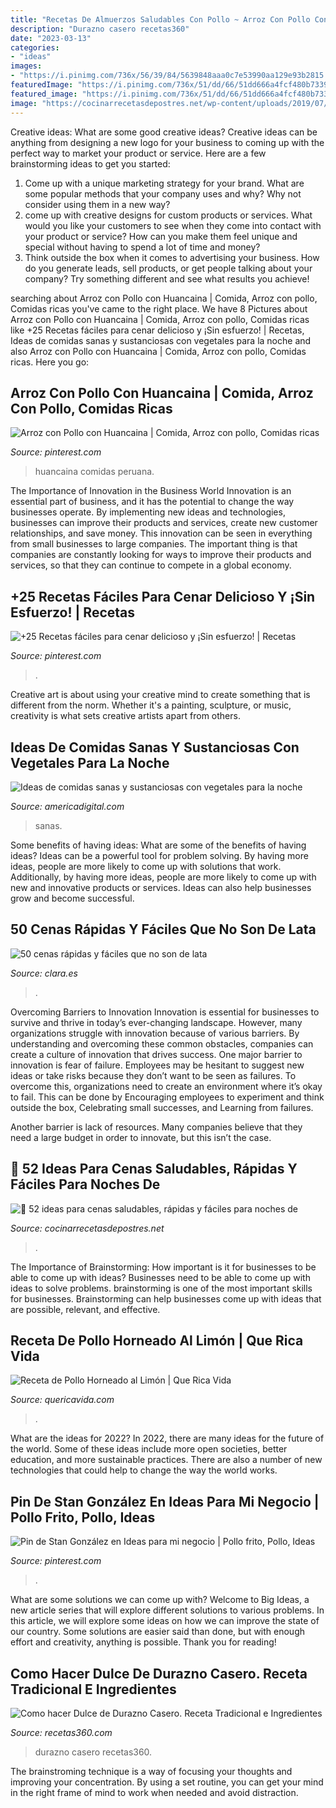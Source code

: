 ```yaml
---
title: "Recetas De Almuerzos Saludables Con Pollo ~ Arroz Con Pollo Con Huancaina"
description: "Durazno casero recetas360"
date: "2023-03-13"
categories:
- "ideas"
images:
- "https://i.pinimg.com/736x/56/39/84/5639848aaa0c7e53990aa129e93b2815.jpg"
featuredImage: "https://i.pinimg.com/736x/51/dd/66/51dd666a4fcf480b73398ed52728532d.jpg"
featured_image: "https://i.pinimg.com/736x/51/dd/66/51dd666a4fcf480b73398ed52728532d.jpg"
image: "https://cocinarrecetasdepostres.net/wp-content/uploads/2019/07/1563889389_35_52-ideas-para-cenas-saludables-rapidas-y-faciles-para-noches.jpg"
---
```



Creative ideas: What are some good creative ideas?
Creative ideas can be anything from designing a new logo for your business to coming up with the perfect way to market your product or service. Here are a few brainstorming ideas to get you started: 
1. Come up with a unique marketing strategy for your brand. What are some popular methods that your company uses and why? Why not consider using them in a new way? 
2. come up with creative designs for custom products or services. What would you like your customers to see when they come into contact with your product or service? How can you make them feel unique and special without having to spend a lot of time and money? 
3. Think outside the box when it comes to advertising your business. How do you generate leads, sell products, or get people talking about your company? Try something different and see what results you achieve!

	

		
searching about Arroz con Pollo con Huancaina | Comida, Arroz con pollo, Comidas ricas you've came to the right place. We have 8 Pictures about Arroz con Pollo con Huancaina | Comida, Arroz con pollo, Comidas ricas like +25 Recetas fáciles para cenar delicioso y ¡Sin esfuerzo! | Recetas, Ideas de comidas sanas y sustanciosas con vegetales para la noche and also Arroz con Pollo con Huancaina | Comida, Arroz con pollo, Comidas ricas. Here you go:
		
    
## Arroz Con Pollo Con Huancaina | Comida, Arroz Con Pollo, Comidas Ricas

<img loading=lazy src="https://i.pinimg.com/736x/4e/fe/00/4efe00ecb9fb1c5fc68e965345801b77.jpg" onerror="this.onerror=null;this.src='https://tse3.mm.bing.net/th?id=OIP.5QYTNUvr4wLceUUSjUfuVwHaFD&amp;pid=15.1';" alt="Arroz con Pollo con Huancaina | Comida, Arroz con pollo, Comidas ricas">

_Source: pinterest.com_

>huancaina comidas peruana. 

	

The Importance of Innovation in the Business World
Innovation is an essential part of business, and it has the potential to change the way businesses operate. By implementing new ideas and technologies, businesses can improve their products and services, create new customer relationships, and save money. This innovation can be seen in everything from small businesses to large companies. The important thing is that companies are constantly looking for ways to improve their products and services, so that they can continue to compete in a global economy.

    
## +25 Recetas Fáciles Para Cenar Delicioso Y ¡Sin Esfuerzo! | Recetas

<img loading=lazy src="https://i.pinimg.com/736x/56/39/84/5639848aaa0c7e53990aa129e93b2815.jpg" onerror="this.onerror=null;this.src='https://tse1.mm.bing.net/th?id=OIP.WBLHu0VQhUAUPJ3Dp8RULwHaLH&amp;pid=15.1';" alt="+25 Recetas fáciles para cenar delicioso y ¡Sin esfuerzo! | Recetas">

_Source: pinterest.com_

>. 

	

Creative art is about using your creative mind to create something that is different from the norm. Whether it's a painting, sculpture, or music, creativity is what sets creative artists apart from others.

    
## Ideas De Comidas Sanas Y Sustanciosas Con Vegetales Para La Noche

<img loading=lazy src="https://static.americadigital.com/wp-content/uploads/2020/07/america_digital_comidas_sanas_recetas_2020-45.jpg" onerror="this.onerror=null;this.src='https://tse1.mm.bing.net/th?id=OIP.slY1rDCTcxcr8jKW0pXK3gHaD4&amp;pid=15.1';" alt="Ideas de comidas sanas y sustanciosas con vegetales para la noche">

_Source: americadigital.com_

>sanas. 

	

Some benefits of having ideas: What are some of the benefits of having ideas?
Ideas can be a powerful tool for problem solving. By having more ideas, people are more likely to come up with solutions that work. Additionally, by having more ideas, people are more likely to come up with new and innovative products or services. Ideas can also help businesses grow and become successful.

    
## 50 Cenas Rápidas Y Fáciles Que No Son De Lata

<img loading=lazy src="https://www.clara.es/medio/2018/09/04/brochetas-pavo-verduras-parrilla_1d66f4ba_1000x1501.jpg" onerror="this.onerror=null;this.src='https://tse2.mm.bing.net/th?id=OIP.yv9vEwu2kJFN9wtTw9-0ZwHaLH&amp;pid=15.1';" alt="50 cenas rápidas y fáciles que no son de lata">

_Source: clara.es_

>. 

	

Overcoming Barriers to Innovation
Innovation is essential for businesses to survive and thrive in today’s ever-changing landscape. However, many organizations struggle with innovation because of various barriers. By understanding and overcoming these common obstacles, companies can create a culture of innovation that drives success.
One major barrier to innovation is fear of failure. Employees may be hesitant to suggest new ideas or take risks because they don’t want to be seen as failures. To overcome this, organizations need to create an environment where it’s okay to fail. This can be done by Encouraging employees to experiment and think outside the box, Celebrating small successes, and Learning from failures.

Another barrier is lack of resources. Many companies believe that they need a large budget in order to innovate, but this isn’t the case.

    
## 🥇 52 Ideas Para Cenas Saludables, Rápidas Y Fáciles Para Noches De

<img loading=lazy src="https://cocinarrecetasdepostres.net/wp-content/uploads/2019/07/1563889389_35_52-ideas-para-cenas-saludables-rapidas-y-faciles-para-noches.jpg" onerror="this.onerror=null;this.src='https://tse3.mm.bing.net/th?id=OIP.7wi97wxXvbQo90BuQ-MYFwHaEy&amp;pid=15.1';" alt="🥇 52 ideas para cenas saludables, rápidas y fáciles para noches de">

_Source: cocinarrecetasdepostres.net_

>. 

	

The Importance of Brainstorming: How important is it for businesses to be able to come up with ideas?
Businesses need to be able to come up with ideas to solve problems. brainstorming is one of the most important skills for businesses. Brainstorming can help businesses come up with ideas that are possible, relevant, and effective.

    
## Receta De Pollo Horneado Al Limón | Que Rica Vida

<img loading=lazy src="http://images-gmi-pmc.edge-generalmills.com/3fe9e60c-0597-4147-bd71-439d059b37b8.jpg" onerror="this.onerror=null;this.src='https://tse3.mm.bing.net/th?id=OIP.f8rjwuVrHTBsU5wF2aOMywHaEK&amp;pid=15.1';" alt="Receta de Pollo Horneado al Limón | Que Rica Vida">

_Source: quericavida.com_

>. 

	

What are the ideas for 2022?
In 2022, there are many ideas for the future of the world. Some of these ideas include more open societies, better education, and more sustainable practices. There are also a number of new technologies that could help to change the way the world works.

    
## Pin De Stan González En Ideas Para Mi Negocio | Pollo Frito, Pollo, Ideas

<img loading=lazy src="https://i.pinimg.com/736x/51/dd/66/51dd666a4fcf480b73398ed52728532d.jpg" onerror="this.onerror=null;this.src='https://tse4.mm.bing.net/th?id=OIP.kgB3T3gtD6lCX8cryKCDBwHaFj&amp;pid=15.1';" alt="Pin de Stan González en Ideas para mi negocio | Pollo frito, Pollo, Ideas">

_Source: pinterest.com_

>. 

	

What are some solutions we can come up with?
Welcome to Big Ideas, a new article series that will explore different solutions to various problems. In this article, we will explore some ideas on how we can improve the state of our country. Some solutions are easier said than done, but with enough effort and creativity, anything is possible. Thank you for reading!

    
## Como Hacer Dulce De Durazno Casero. Receta Tradicional E Ingredientes

<img loading=lazy src="https://cdn.recetas360.com/wp-content/uploads/2020/04/como-hacer-dulce-de-durazno.jpg" onerror="this.onerror=null;this.src='https://tse1.mm.bing.net/th?id=OIP.UUptk2vl7N8RhEh7Vg2FRQHaD2&amp;pid=15.1';" alt="Como hacer Dulce de Durazno Casero. Receta Tradicional e Ingredientes">

_Source: recetas360.com_

>durazno casero recetas360. 

	

The brainstroming technique is a way of focusing your thoughts and improving your concentration. By using a set routine, you can get your mind in the right frame of mind to work when needed and avoid distraction.


